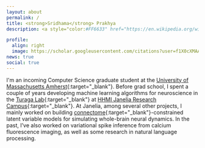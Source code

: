 ```yaml
---
layout: about
permalink: /
title: <strong>Sridhama</strong> Prakhya
description: <a style="color:#FF6633" href="https://en.wikipedia.org/wiki/International_Alphabet_of_Sanskrit_Transliteration" target="_blank">IAST:</a> śrī-dhā-ma pra-khya <audio id="pronunciation"><source src="assets/audio/translate_tts.mp3" type="audio/mpeg"></audio><a class="fas fa-volume-up" alt=" pronunciation generated using Google Translate" onclick="pronounceName()"></a><script>var x = document.getElementById("pronunciation");function pronounceName(){x.play();}</script>

profile:
  align: right
  image: https://scholar.googleusercontent.com/citations?user=f1X0cXMAAAAJ&view_op=medium_photo
news: true
social: true
---
```

I'm an incoming Computer Science graduate student at the [University of Massachusetts Amherst](https://www.cics.umass.edu/){:target="_blank"}. Before grad school, I spent a couple of years developing machine learning algorithms for neuroscience in the [Turaga Lab](https://www.janelia.org/lab/turaga-lab){:target="_blank"} at [HHMI Janelia Research Campus](https://www.janelia.org){:target="_blank"}. At Janelia, among several other projects, I mainly worked on building [connectome](https://en.wikipedia.org/wiki/Connectome){:target="_blank"}-constrained latent variable models for simulating whole-brain neural dynamics. In the past, I’ve also worked on variational spike inference from calcium fluorescence imaging, as well as some research in natural language processing.